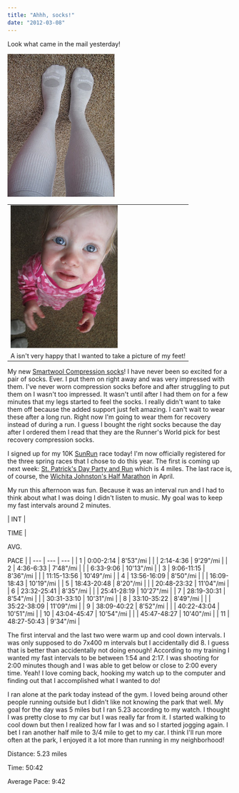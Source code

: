 ```yaml
---
title: "Ahhh, socks!"
date: "2012-03-08"
---
```


Look what came in the mail yesterday!  
  

[![](images/IMG_3831.JPG)](http://4.bp.blogspot.com/-0LAVbn_QTYk/T1fCR5tz1aI/AAAAAAAAAUg/MEgxsGG3v_k/s1600/IMG_3831.JPG)

  
  

<table align="center" cellpadding="0" cellspacing="0"><tbody><tr><td><a href="http://4.bp.blogspot.com/-mB0USRtFAEE/T1fCYBJVNSI/AAAAAAAAAUo/t-4XiZ41Hqs/s1600/IMG_3832.JPG" imageanchor="1"><img border="0" height="320" src="images/IMG_3832.JPG" width="240"></a></td></tr><tr><td>A isn't very happy that I wanted to take a picture of my feet!</td></tr></tbody></table>

  

My new [Smartwool Compression socks](http://www.runningwarehouse.com/descpage-SWGCUL.html)! I have never been so excited for a pair of socks. Ever. I put them on right away and was very impressed with them. I've never worn compression socks before and after struggling to put them on I wasn't too impressed. It wasn't until after I had them on for a few minutes that my legs started to feel the socks. I really didn't want to take them off because the added support just felt amazing. I can't wait to wear these after a long run. Right now I'm going to wear them for recovery instead of during a run. I guess I bought the right socks because the day after I ordered them I read that they are the Runner's World pick for best recovery compression socks. 

  

I signed up for my 10K [SunRun](http://eastersunrun.com/) race today! I'm now officially registered for the three spring races that I chose to do this year. The first is coming up next week: [St. Patrick's Day Party and Run](http://llsrunwichita.com/) which is 4 miles. The last race is, of course, the [Wichita Johnston's Half Marathon](http://wichitahalfmarathon.com/) in April.

  

My run this afternoon was fun. Because it was an interval run and I had to think about what I was doing I didn't listen to music. My goal was to keep my fast intervals around 2 minutes. 

| 
INT | 

TIME | 

AVG.

PACE |
| --- | --- | --- |
| 1 | 0:00-2:14 | 8'53"/mi |
|  | 2:14-4:36 | 9'29"/mi |
| 2 | 4:36-6:33 | 7'48"/mi |
|  | 6:33-9:06 | 10'13"/mi |
| 3 | 9:06-11:15 | 8'36"/mi |
|  | 11:15-13:56 | 10'49"/mi |
| 4 | 13:56-16:09 | 8'50"/mi |
|  | 16:09-18:43 | 10'19"/mi |
| 5 | 18:43-20:48 | 8'20"/mi |
|  | 20:48-23:32 | 11'04"/mi |
| 6 | 23:32-25:41 | 8'35"/mi |
|  | 25:41-28:19 | 10'27"/mi |
| 7 | 28:19-30:31 | 8'54"/mi |
|  | 30:31-33:10 | 10'31"/mi |
| 8 | 33:10-35:22 | 8'49"/mi |
|  | 35:22-38:09 | 11'09"/mi |
| 9 | 38:09-40:22 | 8'52"/mi |
|  | 40:22-43:04 | 10'51"/mi |
| 10 | 43:04-45:47 | 10'54"/mi |
|  | 45:47-48:27 | 10'40"/mi |
| 11 | 48:27-50:43 | 9'34"/mi |

  
  

The first interval and the last two were warm up and cool down intervals. I was only supposed to do 7x400 m intervals but I accidentally did 8. I guess that is better than accidentally not doing enough! According to my training I wanted my fast intervals to be between 1:54 and 2:17. I was shooting for 2:00 minutes though and I was able to get below or close to 2:00 every time. Yeah! I love coming back, hooking my watch up to the computer and finding out that I accomplished what I wanted to do!

  

I ran alone at the park today instead of the gym. I loved being around other people running outside but I didn't like not knowing the park that well. My goal for the day was 5 miles but I ran 5.23 according to my watch. I thought I was pretty close to my car but I was really far from it. I started walking to cool down but then I realized how far I was and so I started jogging again. I bet I ran another half mile to 3/4 mile to get to my car. I think I'll run more often at the park, I enjoyed it a lot more than running in my neighborhood!

  

Distance: 5.23 miles

Time: 50:42

Average Pace: 9:42
